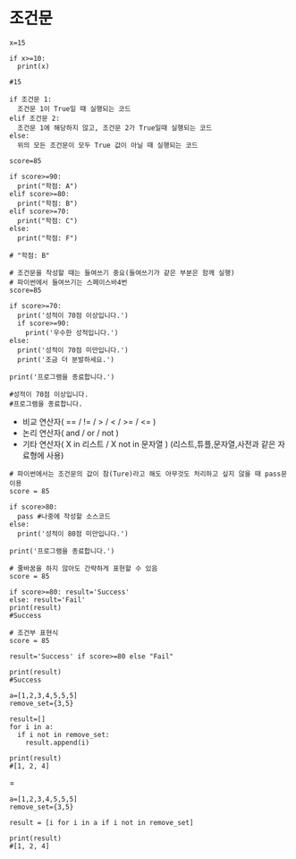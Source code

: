 # 조건문

```
x=15

if x>=10:
  print(x)
  
#15
```  

```
if 조건문 1:
  조건문 1이 True일 때 실행되는 코드
elif 조건문 2:
  조건문 1에 해당하지 않고, 조건문 2가 True일때 실행되는 코드
else:
  위의 모든 조건문이 모두 True 값이 아닐 때 실행되는 코드
```

```
score=85

if score>=90:
  print("학점: A")
elif score>=80:
  print("학점: B")  
elif score>=70:
  print("학점: C")
else:
  print("학점: F")
  
# "학점: B"
```

```
# 조건문을 작성할 때는 들여쓰기 중요(들여쓰기가 같은 부분은 함께 실행)
# 파이썬에서 들여쓰기는 스페이스바4번
score=85

if score>=70:
  print('성적이 70점 이상입니다.')
  if score>=90:
    print('우수한 성적입니다.')
else:
  print('성적이 70점 미만입니다.')
  print('조금 더 분발하세요.')

print('프로그램을 종료합니다.')

#성적이 70점 이상입니다.
#프로그램을 종료합니다.
```

- 비교 연산자( == / != / > / < / >= / <= )
- 논리 연산자( and / or / not )
- 기타 연산자( X in 리스트 / X not in 문자열 ) (리스트,튜플,문자열,사전과 같은 자료형에 사용)

```
# 파이썬에서는 조건문의 값이 참(Ture)라고 해도 아무것도 처리하고 싶지 않을 때 pass문 이용
score = 85

if score>80:
  pass #나중에 작성할 소스코드
else:
  print('성적이 80점 미만입니다.')

print('프로그램을 종료합니다.')
```

```
# 줄바꿈을 하지 않아도 간략하게 표현할 수 있음
score = 85

if score>=80: result='Success'
else: result='Fail'
print(result)
#Success
```

```
# 조건부 표현식
score = 85

result='Success' if score>=80 else "Fail"

print(result)
#Success
```

```
a=[1,2,3,4,5,5,5]
remove_set={3,5}

result=[]
for i in a:
  if i not in remove_set:
    result.append(i)

print(result)
#[1, 2, 4]
```
=
```
a=[1,2,3,4,5,5,5]
remove_set={3,5}

result = [i for i in a if i not in remove_set]

print(result)
#[1, 2, 4]
```
